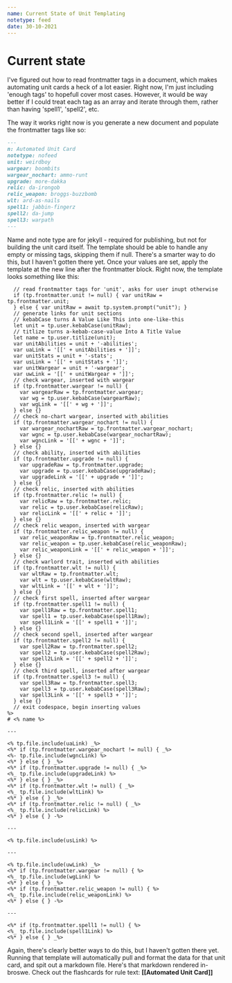 ```yaml
---
name: Current State of Unit Templating
notetype: feed
date: 30-10-2021
---
```


# Current state
I've figured out how to read frontmatter tags in a document, which makes automating unit cards a heck of a lot easier. Right now, I'm just including 'enough tags' to hopefull cover most cases. However, it would be way better if I could treat each tag as an array and iterate through them, rather than having 'spell1', 'spell2', etc.

The way it works right now is you generate a new document and populate the frontmatter tags like so:

```md
---
n: Automated Unit Card
notetype: nofeed
unit: weirdboy
wargear: boombits
wargear_nochart: ammo-runt
upgrade: more-dakka
relic: da-irongob
relic_weapon: broggs-buzzbomb
wlt: ard-as-nails
spell1: jabbin-fingerz
spell2: da-jump
spell3: warpath
---
```

Name and note type are for jekyll - required for publishing, but not for building the unit card itself. The template should be able to handle any empty or missing tags, skipping them if null. There's a smarter way to do this, but I haven't gotten there yet. Once your values are set, apply the template at the new line after the frontmatter block. Right now, the template looks something like this:

```<%*
  // read frontmatter tags for 'unit', asks for user inupt otherwise
  if (tp.frontmatter.unit != null) { var unitRaw = tp.frontmatter.unit;
  } else { var unitRaw = await tp.system.prompt("unit"); }
  // generate links for unit sections
  // kebabCase turns A Value Like This into one-like-this
  let unit = tp.user.kebabCase(unitRaw);
  // titlize turns a-kebab-case-value Into A Title Value
  let name = tp.user.titlize(unit);
  var unitAbilities = unit + '-abilities';
  var uaLink = '[[' + unitAbilities + ']]';
  var unitStats = unit + '-stats';
  var usLink = '[[' + unitStats + ']]';
  var unitWargear = unit + '-wargear';
  var uwLink = '[[' + unitWargear + ']]';
  // check wargear, inserted with wargear
  if (tp.frontmatter.wargear != null) {
  	var wargearRaw = tp.frontmatter.wargear;
	var wg = tp.user.kebabCase(wargearRaw);
	var wgLink = '[[' + wg + ']]';
  } else {}
  // check no-chart wargear, inserted with abilities
  if (tp.frontmatter.wargear_nochart != null) {
  	var wargear_nochartRaw = tp.frontmatter.wargear_nochart;
	var wgnc = tp.user.kebabCase(wargear_nochartRaw);
	var wgncLink = '[[' + wgnc + ']]';
  } else {}
  // check ability, inserted with abilities
  if (tp.frontmatter.upgrade != null) {
  	var upgradeRaw = tp.frontmatter.upgrade;
	var upgrade = tp.user.kebabCase(upgradeRaw);
	var upgradeLink = '[[' + upgrade + ']]';
  } else {}
  // check relic, inserted with abilities
  if (tp.frontmatter.relic != null) {
  	var relicRaw = tp.frontmatter.relic;
	var relic = tp.user.kebabCase(relicRaw);
	var relicLink = '[[' + relic + ']]';
  } else {}
  // check relic weapon, inserted with wargear
  if (tp.frontmatter.relic_weapon != null) {
  	var relic_weaponRaw = tp.frontmatter.relic_weapon;
	var relic_weapon = tp.user.kebabCase(relic_weaponRaw);
	var relic_weaponLink = '[[' + relic_weapon + ']]';
  } else {}
  // check warlord trait, inserted with abilities
  if (tp.frontmatter.wlt != null) {
  	var wltRaw = tp.frontmatter.wlt;
	var wlt = tp.user.kebabCase(wltRaw);
	var wltLink = '[[' + wlt + ']]';
  } else {}
  // check first spell, inserted after wargear
  if (tp.frontmatter.spell1 != null) {
  	var spell1Raw = tp.frontmatter.spell1;
	var spell1 = tp.user.kebabCase(spell1Raw);
	var spell1Link = '[[' + spell1 + ']]';
  } else {}
  // check second spell, inserted after wargear
  if (tp.frontmatter.spell2 != null) {
  	var spell2Raw = tp.frontmatter.spell2;
	var spell2 = tp.user.kebabCase(spell2Raw);
	var spell2Link = '[[' + spell2 + ']]';
  } else {}
  // check third spell, inserted after wargear
  if (tp.frontmatter.spell3 != null) {
  	var spell3Raw = tp.frontmatter.spell3;
	var spell3 = tp.user.kebabCase(spell3Raw);
	var spell3Link = '[[' + spell3 + ']]';
  } else {}
  // exit codespace, begin inserting values
%>  
# <% name %>

---

<% tp.file.include(uaLink) _%>
<%* if (tp.frontmatter.wargear_nochart != null) { _%>
<%- tp.file.include(wgncLink) %>
<%* } else { } _%>
<%* if (tp.frontmatter.upgrade != null) { _%>
<%_ tp.file.include(upgradeLink) %>
<%* } else { } _%>
<%* if (tp.frontmatter.wlt != null) { _%>
<%_ tp.file.include(wltLink) %>
<%* } else { } _%>
<%* if (tp.frontmatter.relic != null) { _%>
<%_ tp.file.include(relicLink) %>
<%* } else { } -%>

---

<% tp.file.include(usLink) %>

---

<% tp.file.include(uwLink) _%>
<%* if (tp.frontmatter.wargear != null) { %>
<%_ tp.file.include(wgLink) %>
<%* } else { } _%>
<%* if (tp.frontmatter.relic_weapon != null) { %>
<%_ tp.file.include(relic_weaponLink) %>
<%* } else { } -%>

---

<%* if (tp.frontmatter.spell1 != null) { %>
<%_ tp.file.include(spell1Link) %>
<%* } else { } _%>
```

Again, there's clearly better ways to do this, but I haven't gotten there yet. Running that template will automatically pull and format the data for that unit card, and spit out a markdown file. Here's that markdown rendered in-broswe. Check out the flashcards for rule text: **[[Automated Unit Card]]**
